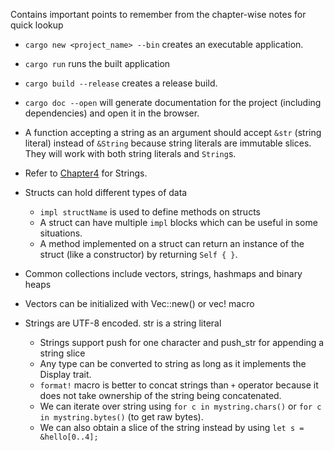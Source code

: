 Contains important points to remember from the chapter-wise notes for quick lookup

- `cargo new <project_name> --bin` creates an executable application.
- `cargo run` runs the built application
- `cargo build --release` creates a release build.
- `cargo doc --open` will generate documentation for the project (including dependencies) and open it in the browser.

- A function accepting a string as an argument should accept `&str` (string literal) instead of `&String` because string literals are immutable slices. They will work with both string literals and `String`s.
- Refer to [Chapter4](./The-Book/Chapter4%20-%20Understanding%20Ownership/slices.md) for Strings.


- Structs can hold different types of data
    - `impl structName` is used to define methods on structs
    - A struct can have multiple `impl` blocks which can be useful in some situations.
    - A method implemented on a struct can return an instance of the struct (like a constructor) by returning `Self { }`.

- Common collections include vectors, strings, hashmaps and binary heaps
- Vectors can be initialized with Vec::new() or vec! macro
- Strings are UTF-8 encoded. str is a string literal
    - Strings support push for one character and push_str for appending a string slice
    - Any type can be converted to string as long as it implements the Display trait.
    - `format!` macro is better to concat strings than `+` operator because it does not take ownership of the string being concatenated.
    - We can iterate over string using `for c in mystring.chars()` or `for c in mystring.bytes()` (to get raw bytes).
    - We can also obtain a slice of the string instead by using `let s = &hello[0..4];`


    